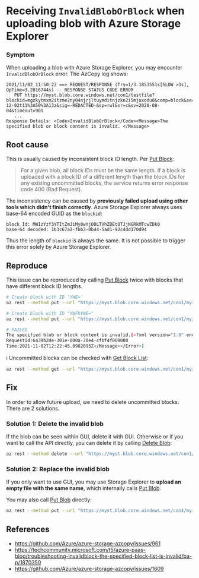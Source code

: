 # Receiving `InvalidBlobOrBlock` when uploading blob with Azure Storage Explorer

### Symptom

When uploading a blob with Azure Storage Explorer, you may encounter `InvalidBlobOrBlock` error. The AzCopy log shows:

```
2021/11/02 11:50:23 ==> REQUEST/RESPONSE (Try=1/3.1853551s[SLOW >3s], OpTime=3.2016744s) -- RESPONSE STATUS CODE ERROR
   PUT https://myst.blob.core.windows.net/con1/testfile?blockid=mgzkytmxm2itzme2ny04njrjltuymditnjzkn2i5mjuxodu0&comp=block&se=2021-12-02t11%3A50%3A13z&sig=-REDACTED-&sp=rwl&sr=c&sv=2020-08-04&timeout=901
   ...
Response Details: ﻿<Code>InvalidBlobOrBlock</Code><Message>The specified blob or block content is invalid. </Message>
```

## Root cause

This is usually caused by inconsistent block ID length. Per [Put Block](https://docs.microsoft.com/en-us/rest/api/storageservices/put-block#remarks):

> For a given blob, all block IDs must be the same length. If a block is uploaded with a block ID of a different length than the block IDs for any existing uncommitted blocks, the service returns error response code 400 (Bad Request).

The inconsistency can be caused by **previously failed upload using other tools which didn't finish correctly**. Azure Storage Explorer always uses base-64 encoded GUID as the `blockid`:

```
block Id: MWIzYzY3YTItZmJiMy0wYjQ0LTVhZDEtOTJjNGRkMTcwZDk0
base-64 decoded: 1b3c67a2-fbb3-0b44-5ad1-92c4dd170d94
```

Thus the length of `blockid` is always the same. It is not possible to trigger this error solely by Azure Storage Explorer.

## Reproduce

This issue can be reproduced by calling [Put Block](https://docs.microsoft.com/en--urls/rest/api/storageservices/put-block) twice with blocks that have different block ID lengths.

```sh
# Create block with ID 'YWE='
az rest --method put --url "https://myst.blob.core.windows.net/con1/myinvalidblob?comp=block&blockid=MTE=&<sas_token>" --body "test" --skip-authorization-header

# Create block with ID "YWFhYWE="
az rest --method put --url "https://myst.blob.core.windows.net/con1/myinvalidblob?comp=block&blockid=MTExMQ==&<sas_token>" --body "test" --skip-authorization-header

# FAILED
The specified blob or block content is invalid.(<?xml version="1.0" encoding="utf-8"?><Error><Code>InvalidBlobOrBlock</Code><Message>The specified blob or block content is invalid.
RequestId:6a39b2de-301e-000a-70e4-cfbf4f000000
Time:2021-11-02T12:22:45.0982095Z</Message></Error>)
```

ℹ Uncommitted blocks can be checked with [Get Block List](https://docs.microsoft.com/en--urls/rest/api/storageservices/get-block-list):

```sh
az rest --method get --url "https://myst.blob.core.windows.net/con1/myinvalidblob?comp=blocklist&blocklisttype=all&<sas_token>" --skip-authorization-header
```

## Fix

In order to allow future upload, we need to delete uncommitted blocks. There are 2 solutions.

### Solution 1: Delete the invalid blob

If the blob can be seen within GUI, delete it with GUI. Otherwise or if you want to call the API directly, you can delete it by calling [Delete Blob](https://docs.microsoft.com/en-us/rest/api/storageservices/delete-blob):

```sh
az rest --method delete --url "https://myst.blob.core.windows.net/con1/myinvalidblob?<sas_token>" --skip-authorization-header
```

### Solution 2: Replace the invalid blob

If you only want to use GUI, you may use Storage Explorer to **upload an empty file with the same name**, which internally calls [Put Blob](https://docs.microsoft.com/en--urls/rest/api/storageservices/put-blob).

You may also call [Put Blob](https://docs.microsoft.com/en--urls/rest/api/storageservices/put-blob) directly:

```sh
az rest --method put --url "https://myst.blob.core.windows.net/con1/myinvalidblob?<sas_token>" --body "test" --headers x-ms-blob-type=BlockBlob --skip-authorization-header
```

## References

- https://github.com/Azure/azure-storage-azcopy/issues/961
- https://techcommunity.microsoft.com/t5/azure-paas-blog/troubleshooting-invalidblock-the-specified-block-list-is-invalid/ba-p/1870350
- https://github.com/Azure/azure-storage-azcopy/issues/1609

